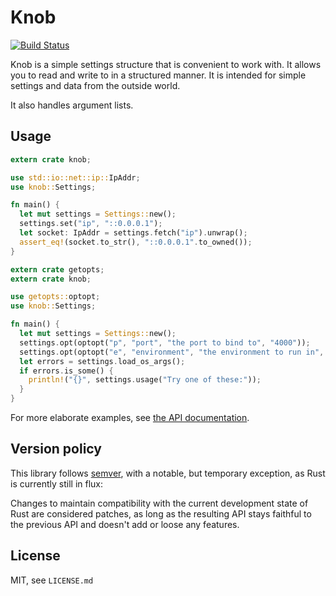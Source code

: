 # Knob

[![Build Status](https://travis-ci.org/skade/knob.png)](https://travis-ci.org/skade/knob)

Knob is a simple settings structure that is convenient to work with. It allows you to read and write to in a structured manner. It is intended for simple settings and data from the outside world.

It also handles argument lists.

## Usage

```rust
extern crate knob;

use std::io::net::ip::IpAddr;
use knob::Settings;

fn main() {
  let mut settings = Settings::new();
  settings.set("ip", "::0.0.0.1");
  let socket: IpAddr = settings.fetch("ip").unwrap();
  assert_eq!(socket.to_str(), "::0.0.0.1".to_owned());
}
```

```rust
extern crate getopts;
extern crate knob;

use getopts::optopt;
use knob::Settings;

fn main() {
  let mut settings = Settings::new();
  settings.opt(optopt("p", "port", "the port to bind to", "4000"));
  settings.opt(optopt("e", "environment", "the environment to run in", ""));
  let errors = settings.load_os_args();
  if errors.is_some() {
    println!("{}", settings.usage("Try one of these:"));
  }
}
```

For more elaborate examples, see [the API documentation](http://skade.github.io/knob/doc/knob/index.html).

## Version policy

This library follows [semver](http://semver.org), with a notable, but temporary
exception, as Rust is currently still in flux:

Changes to maintain compatibility with the current development state of Rust are
considered patches, as long as the resulting API stays faithful to the previous
API and doesn't add or loose any features.

## License

MIT, see `LICENSE.md`
